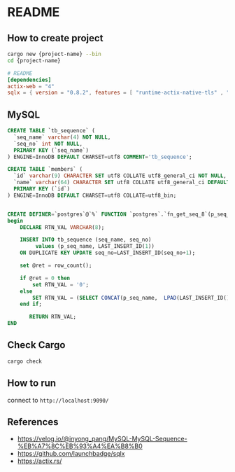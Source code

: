 # README
## How to create project

```bash
cargo new {project-name} --bin
cd {project-name}
```

```toml
# README
[dependencies]
actix-web = "4"
sqlx = { version = "0.8.2", features = [ "runtime-actix-native-tls" , "mysql" ] }
```

## MySQL

```sql
CREATE TABLE `tb_sequence` (
  `seq_name` varchar(4) NOT NULL,
  `seq_no` int NOT NULL,
  PRIMARY KEY (`seq_name`)
) ENGINE=InnoDB DEFAULT CHARSET=utf8 COMMENT='tb_sequence';

CREATE TABLE `members` (
  `id` varchar(9) CHARACTER SET utf8 COLLATE utf8_general_ci NOT NULL,
  `name` varchar(64) CHARACTER SET utf8 COLLATE utf8_general_ci DEFAULT NULL,
  PRIMARY KEY (`id`)
) ENGINE=InnoDB DEFAULT CHARSET=utf8 COLLATE=utf8_bin;


CREATE DEFINER=`postgres`@`%` FUNCTION `postgres`.`fn_get_seq_8`(p_seq_name VARCHAR(4)) RETURNS varchar(8) CHARSET utf8
begin
    DECLARE RTN_VAL VARCHAR(8);

    INSERT INTO tb_sequence (seq_name, seq_no)
         values (p_seq_name, LAST_INSERT_ID(1))
    ON DUPLICATE KEY UPDATE seq_no=LAST_INSERT_ID(seq_no+1);

    set @ret = row_count();

    if @ret = 0 then
        set RTN_VAL = '0';
    else
        SET RTN_VAL = (SELECT CONCAT(p_seq_name,  LPAD(LAST_INSERT_ID(),4,'0')));
    end if;

       RETURN RTN_VAL;
END
```

## Check Cargo

```bash
cargo check
```

## How to run

connect to `http://localhost:9090/`

## References

- <https://velog.io/@inyong_pang/MySQL-MySQL-Sequence-%EB%A7%8C%EB%93%A4%EA%B8%B0>
- <https://github.com/launchbadge/sqlx>
- <https://actix.rs/>

